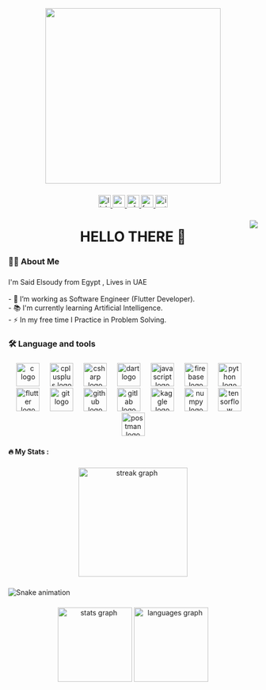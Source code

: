 <div align="center">
  <img height="354" src="https://i.pinimg.com/564x/cb/92/5a/cb925a81719f733d4ba03af81fce634d.jpg"  />
</div>

###

<div align="center">
  <a href="https://www.linkedin.com/in/elsoudy10/" target="_blank">
    <img src="https://img.shields.io/static/v1?message=LinkedIn&logo=linkedin&label=&color=0077B5&logoColor=white&labelColor=&style=for-the-badge" height="25" alt="linkedin logo"  />
  </a>
  <a href="https://mail.google.com/mail/u/0/?tab=rm&ogbl#inbox" target="_blank">
    <img src="https://img.shields.io/static/v1?message=Gmail&logo=gmail&label=&color=D14836&logoColor=white&labelColor=&style=for-the-badge" height="25" alt="gmail logo"  />
  </a>
  <a href="https://wa.me/+971551901259" target="_blank">
    <img src="https://img.shields.io/static/v1?message=Whatsapp&logo=whatsapp&label=&color=25D366&logoColor=white&labelColor=&style=for-the-badge" height="25" alt="whatsapp logo"  />
  </a>
  <a href="https://www.facebook.com/S.Elsoudy10/" target="_blank">
    <img src="https://img.shields.io/static/v1?message=Facebook&logo=facebook&label=&color=1877F2&logoColor=white&labelColor=&style=for-the-badge" height="25" alt="facebook logo"  />
  </a>
  <a href="https://www.instagram.com/_soudy_jr/" target="_blank">
    <img src="https://img.shields.io/static/v1?message=Instagram&logo=instagram&label=&color=E4405F&logoColor=white&labelColor=&style=for-the-badge" height="25" alt="instagram logo"  />
  </a>
</div>

###

<img align="right" src="https://visitor-badge.laobi.icu/badge?page_id=elsoudy222.elsoudy222&"  />

###

<h1 align="center">HELLO THERE 👋</h1>

###

<h3 align="left">👩‍💻  About Me</h3>

###

<p align="left">I'm Said Elsoudy from Egypt , Lives in UAE<br><br>- 🔭 I’m working as Software Engineer (Flutter Developer).<br>- 📚 I'm currently learning Artificial Intelligence.<br>- ⚡ In my free time I Practice in Problem Solving.</p>

###

<h3 align="left">🛠 Language and tools</h3>

###

<div align="center">
  <img src="https://skillicons.dev/icons?i=c" height="47" alt="c logo"  />
  <img width="13" />
  <img src="https://skillicons.dev/icons?i=cpp" height="47" alt="cplusplus logo"  />
  <img width="13" />
  <img src="https://skillicons.dev/icons?i=cs" height="47" alt="csharp logo"  />
  <img width="13" />
  <img src="https://skillicons.dev/icons?i=dart" height="47" alt="dart logo"  />
  <img width="13" />
  <img src="https://skillicons.dev/icons?i=js" height="47" alt="javascript logo"  />
  <img width="13" />
  <img src="https://skillicons.dev/icons?i=firebase" height="47" alt="firebase logo"  />
  <img width="13" />
  <img src="https://skillicons.dev/icons?i=py" height="47" alt="python logo"  />
  <img width="13" />
  <img src="https://skillicons.dev/icons?i=flutter" height="47" alt="flutter logo"  />
  <img width="13" />
  <img src="https://skillicons.dev/icons?i=git" height="47" alt="git logo"  />
  <img width="13" />
  <img src="https://skillicons.dev/icons?i=github" height="47" alt="github logo"  />
  <img width="13" />
  <img src="https://skillicons.dev/icons?i=gitlab" height="47" alt="gitlab logo"  />
  <img width="13" />
  <img src="https://cdn.jsdelivr.net/gh/devicons/devicon/icons/kaggle/kaggle-original.svg" height="47" alt="kaggle logo"  />
  <img width="13" />
  <img src="https://cdn.jsdelivr.net/gh/devicons/devicon/icons/numpy/numpy-original.svg" height="47" alt="numpy logo"  />
  <img width="13" />
  <img src="https://skillicons.dev/icons?i=tensorflow" height="47" alt="tensorflow logo"  />
  <img width="13" />
  <img src="https://skillicons.dev/icons?i=postman" height="47" alt="postman logo"  />
</div>

###

<h4 align="left">🔥   My Stats :</h4>

###

<div align="center">
  <img src="https://streak-stats.demolab.com?user=elsoudy222&locale=en&mode=daily&theme=dark&hide_border=false&border_radius=5&order=3" height="220" alt="streak graph"  />
</div>

###

<img src="https://raw.githubusercontent.com/elsoudy222/elsoudy222/output/snake.svg" alt="Snake animation" />

###

<div align="center">
  <img src="https://github-readme-stats.vercel.app/api?username=elsoudy222&hide_title=false&hide_rank=false&show_icons=true&include_all_commits=true&count_private=true&disable_animations=false&theme=dracula&locale=en&hide_border=false&order=1" height="150" alt="stats graph"  />
  <img src="https://github-readme-stats.vercel.app/api/top-langs?username=elsoudy222&locale=en&hide_title=false&layout=compact&card_width=320&langs_count=5&theme=dracula&hide_border=false&order=2" height="150" alt="languages graph"  />
</div>

###
